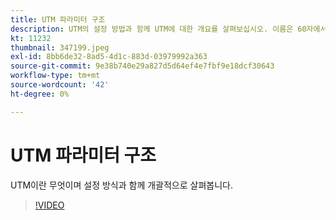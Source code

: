 ```yaml
---
title: UTM 파라미터 구조
description: UTM의 설정 방법과 함께 UTM에 대한 개요를 살펴보십시오. 이름은 60자에서 160자 사이여야 합니다.
kt: 11232
thumbnail: 347199.jpeg
exl-id: 8bb6de32-8ad5-4d1c-883d-03979992a363
source-git-commit: 9e38b740e29a827d5d64ef4e7fbf9e18dcf30643
workflow-type: tm+mt
source-wordcount: '42'
ht-degree: 0%

---
```


# UTM 파라미터 구조

UTM이란 무엇이며 설정 방식과 함께 개괄적으로 살펴봅니다.

>[!VIDEO](https://video.tv.adobe.com/v/347199/?quality=12&learn=on)
